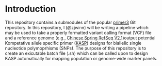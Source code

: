 # Introduction
This repository contains a submodules of the popular [primer3](https://github.com/primer3-org/primer3) Git repository. In this repository, I (@zjwinn) will be writing a pipeline which may be used to take a properly formatted variant calling format (VCF) file and a reference genome (e.g., [Chinese Spring RefSeq V2.1](https://onlinelibrary.wiley.com/doi/10.1111/tpj.15289))output potential Kompetative allele specific primer ([KASP](https://www.biosearchtech.com/support/education/kasp-genotyping-reagents/how-does-kasp-work)) designs for biallelic single nucleotide polymoprhisms (SNPs). The purpose of this repository is to create an exicutable batch file (.sh) which can be called upon to design KASP automatically for mapping population or genome-wide marker panels.
